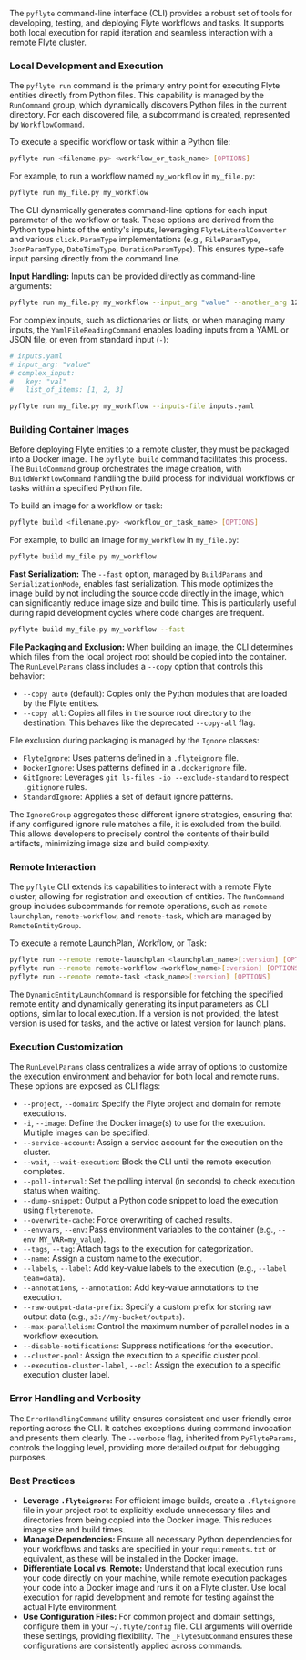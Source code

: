 
<!--
help_text: ''
key: summary_cli_&_local_development_d8674b25-22d4-44a6-82a3-c52bc01c528f
modules:
- flytekit.clis.sdk_in_container.build
- flytekit.clis.sdk_in_container.run
- flytekit.clis.sdk_in_container.serialize
- flytekit.clis.sdk_in_container.utils
- flytekit.clis.flyte_cli.main
- flytekit.interaction.click_types
- flytekit.interaction.rich_utils
- flytekit.tools.fast_registration
- flytekit.tools.ignore
- flytekit.tools.repo
- setup
- plugins.setup
questions_to_answer: []
type: summary

-->
The `pyflyte` command-line interface (CLI) provides a robust set of tools for developing, testing, and deploying Flyte workflows and tasks. It supports both local execution for rapid iteration and seamless interaction with a remote Flyte cluster.

### Local Development and Execution

The `pyflyte run` command is the primary entry point for executing Flyte entities directly from Python files. This capability is managed by the `RunCommand` group, which dynamically discovers Python files in the current directory. For each discovered file, a subcommand is created, represented by `WorkflowCommand`.

To execute a specific workflow or task within a Python file:

```bash
pyflyte run <filename.py> <workflow_or_task_name> [OPTIONS]
```

For example, to run a workflow named `my_workflow` in `my_file.py`:

```bash
pyflyte run my_file.py my_workflow
```

The CLI dynamically generates command-line options for each input parameter of the workflow or task. These options are derived from the Python type hints of the entity's inputs, leveraging `FlyteLiteralConverter` and various `click.ParamType` implementations (e.g., `FileParamType`, `JsonParamType`, `DateTimeType`, `DurationParamType`). This ensures type-safe input parsing directly from the command line.

**Input Handling:**
Inputs can be provided directly as command-line arguments:

```bash
pyflyte run my_file.py my_workflow --input_arg "value" --another_arg 123
```

For complex inputs, such as dictionaries or lists, or when managing many inputs, the `YamlFileReadingCommand` enables loading inputs from a YAML or JSON file, or even from standard input (`-`):

```bash
# inputs.yaml
# input_arg: "value"
# complex_input:
#   key: "val"
#   list_of_items: [1, 2, 3]

pyflyte run my_file.py my_workflow --inputs-file inputs.yaml
```

### Building Container Images

Before deploying Flyte entities to a remote cluster, they must be packaged into a Docker image. The `pyflyte build` command facilitates this process. The `BuildCommand` group orchestrates the image creation, with `BuildWorkflowCommand` handling the build process for individual workflows or tasks within a specified Python file.

To build an image for a workflow or task:

```bash
pyflyte build <filename.py> <workflow_or_task_name> [OPTIONS]
```

For example, to build an image for `my_workflow` in `my_file.py`:

```bash
pyflyte build my_file.py my_workflow
```

**Fast Serialization:**
The `--fast` option, managed by `BuildParams` and `SerializationMode`, enables fast serialization. This mode optimizes the image build by not including the source code directly in the image, which can significantly reduce image size and build time. This is particularly useful during rapid development cycles where code changes are frequent.

```bash
pyflyte build my_file.py my_workflow --fast
```

**File Packaging and Exclusion:**
When building an image, the CLI determines which files from the local project root should be copied into the container. The `RunLevelParams` class includes a `--copy` option that controls this behavior:
*   `--copy auto` (default): Copies only the Python modules that are loaded by the Flyte entities.
*   `--copy all`: Copies all files in the source root directory to the destination. This behaves like the deprecated `--copy-all` flag.

File exclusion during packaging is managed by the `Ignore` classes:
*   `FlyteIgnore`: Uses patterns defined in a `.flyteignore` file.
*   `DockerIgnore`: Uses patterns defined in a `.dockerignore` file.
*   `GitIgnore`: Leverages `git ls-files -io --exclude-standard` to respect `.gitignore` rules.
*   `StandardIgnore`: Applies a set of default ignore patterns.

The `IgnoreGroup` aggregates these different ignore strategies, ensuring that if any configured ignore rule matches a file, it is excluded from the build. This allows developers to precisely control the contents of their build artifacts, minimizing image size and build complexity.

### Remote Interaction

The `pyflyte` CLI extends its capabilities to interact with a remote Flyte cluster, allowing for registration and execution of entities. The `RunCommand` group includes subcommands for remote operations, such as `remote-launchplan`, `remote-workflow`, and `remote-task`, which are managed by `RemoteEntityGroup`.

To execute a remote LaunchPlan, Workflow, or Task:

```bash
pyflyte run --remote remote-launchplan <launchplan_name>[:version] [OPTIONS]
pyflyte run --remote remote-workflow <workflow_name>[:version] [OPTIONS]
pyflyte run --remote remote-task <task_name>[:version] [OPTIONS]
```

The `DynamicEntityLaunchCommand` is responsible for fetching the specified remote entity and dynamically generating its input parameters as CLI options, similar to local execution. If a version is not provided, the latest version is used for tasks, and the active or latest version for launch plans.

### Execution Customization

The `RunLevelParams` class centralizes a wide array of options to customize the execution environment and behavior for both local and remote runs. These options are exposed as CLI flags:

*   `--project`, `--domain`: Specify the Flyte project and domain for remote executions.
*   `-i`, `--image`: Define the Docker image(s) to use for the execution. Multiple images can be specified.
*   `--service-account`: Assign a service account for the execution on the cluster.
*   `--wait`, `--wait-execution`: Block the CLI until the remote execution completes.
*   `--poll-interval`: Set the polling interval (in seconds) to check execution status when waiting.
*   `--dump-snippet`: Output a Python code snippet to load the execution using `flyteremote`.
*   `--overwrite-cache`: Force overwriting of cached results.
*   `--envvars`, `--env`: Pass environment variables to the container (e.g., `--env MY_VAR=my_value`).
*   `--tags`, `--tag`: Attach tags to the execution for categorization.
*   `--name`: Assign a custom name to the execution.
*   `--labels`, `--label`: Add key-value labels to the execution (e.g., `--label team=data`).
*   `--annotations`, `--annotation`: Add key-value annotations to the execution.
*   `--raw-output-data-prefix`: Specify a custom prefix for storing raw output data (e.g., `s3://my-bucket/outputs`).
*   `--max-parallelism`: Control the maximum number of parallel nodes in a workflow execution.
*   `--disable-notifications`: Suppress notifications for the execution.
*   `--cluster-pool`: Assign the execution to a specific cluster pool.
*   `--execution-cluster-label`, `--ecl`: Assign the execution to a specific execution cluster label.

### Error Handling and Verbosity

The `ErrorHandlingCommand` utility ensures consistent and user-friendly error reporting across the CLI. It catches exceptions during command invocation and presents them clearly. The `--verbose` flag, inherited from `PyFlyteParams`, controls the logging level, providing more detailed output for debugging purposes.

### Best Practices

*   **Leverage `.flyteignore`:** For efficient image builds, create a `.flyteignore` file in your project root to explicitly exclude unnecessary files and directories from being copied into the Docker image. This reduces image size and build times.
*   **Manage Dependencies:** Ensure all necessary Python dependencies for your workflows and tasks are specified in your `requirements.txt` or equivalent, as these will be installed in the Docker image.
*   **Differentiate Local vs. Remote:** Understand that local execution runs your code directly on your machine, while remote execution packages your code into a Docker image and runs it on a Flyte cluster. Use local execution for rapid development and remote for testing against the actual Flyte environment.
*   **Use Configuration Files:** For common project and domain settings, configure them in your `~/.flyte/config` file. CLI arguments will override these settings, providing flexibility. The `_FlyteSubCommand` ensures these configurations are consistently applied across commands.
<!--
key: summary_cli_&_local_development_d8674b25-22d4-44a6-82a3-c52bc01c528f
type: summary_end

-->
<!--
code_unit: flytekit.clis.sdk_in_container.run.RunCommand
code_unit_type: class
help_text: ''
key: example_8ae8da5c-d0db-4952-a4fd-568254df8ddd
type: example

-->
<!--
code_unit: flytekit.clis.sdk_in_container.build.BuildCommand
code_unit_type: class
help_text: ''
key: example_5d0f0162-5543-43ab-9698-e13e5ed5409f
type: example

-->